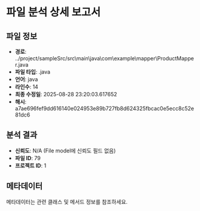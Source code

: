# 파일 분석 상세 보고서

## 파일 정보
- **경로**: ../project/sampleSrc/src\main\java\com\example\mapper\ProductMapper.java
- **파일 타입**: .java
- **언어**: java
- **라인수**: 14
- **최종 수정일**: 2025-08-28 23:20:03.617652
- **해시**: a7ae696fef9dd616140e024953e89b727fb8d624325fbcac0e5ecc8c52e81dc6

## 분석 결과
- **신뢰도**: N/A (File model에 신뢰도 필드 없음)
- **파일 ID**: 79
- **프로젝트 ID**: 1

## 메타데이터
메타데이터는 관련 클래스 및 메서드 정보를 참조하세요.
